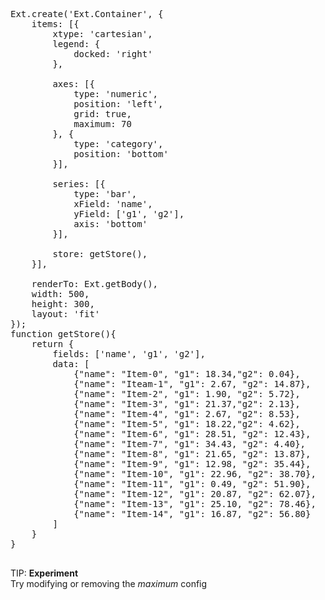 <pre class="runnable run 344">
Ext.create('Ext.Container', {
    items: [{
        xtype: 'cartesian',
        legend: {
            docked: 'right'
        },

        axes: [{
            type: 'numeric',
            position: 'left',
            grid: true,
            maximum: 70
        }, {
            type: 'category',
            position: 'bottom'
        }],

        series: [{
            type: 'bar',
            xField: 'name',
            yField: ['g1', 'g2'],
            axis: 'bottom'
        }],
        
        store: getStore(),
    }],

    renderTo: Ext.getBody(),
    width: 500,
    height: 300,
    layout: 'fit'
});
function getStore(){
    return {    
        fields: ['name', 'g1', 'g2'],
        data: [
            {"name": "Item-0", "g1": 18.34,"g2": 0.04},
            {"name": "Iteam-1", "g1": 2.67, "g2": 14.87},
            {"name": "Item-2", "g1": 1.90, "g2": 5.72},
            {"name": "Item-3", "g1": 21.37,"g2": 2.13},
            {"name": "Item-4", "g1": 2.67, "g2": 8.53},
            {"name": "Item-5", "g1": 18.22,"g2": 4.62},
            {"name": "Item-6", "g1": 28.51, "g2": 12.43},
            {"name": "Item-7", "g1": 34.43, "g2": 4.40},
            {"name": "Item-8", "g1": 21.65, "g2": 13.87},
            {"name": "Item-9", "g1": 12.98, "g2": 35.44},
            {"name": "Item-10", "g1": 22.96, "g2": 38.70},
            {"name": "Item-11", "g1": 0.49, "g2": 51.90},
            {"name": "Item-12", "g1": 20.87, "g2": 62.07},
            {"name": "Item-13", "g1": 25.10, "g2": 78.46},
            {"name": "Item-14", "g1": 16.87, "g2": 56.80}
        ]
    }
}

</pre>

TIP: <b>Experiment</b><br/>Try modifying or removing the <i>maximum</i> config
